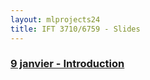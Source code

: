 ```yaml
---
layout: mlprojects24
title: IFT 3710/6759 - Slides
---
```



### [9 janvier - Introduction](20240109-introduction)

